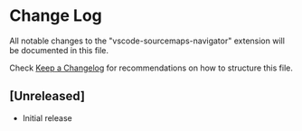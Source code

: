 # Change Log
All notable changes to the "vscode-sourcemaps-navigator" extension will be documented in this file.

Check [Keep a Changelog](http://keepachangelog.com/) for recommendations on how to structure this file.

## [Unreleased]
- Initial release